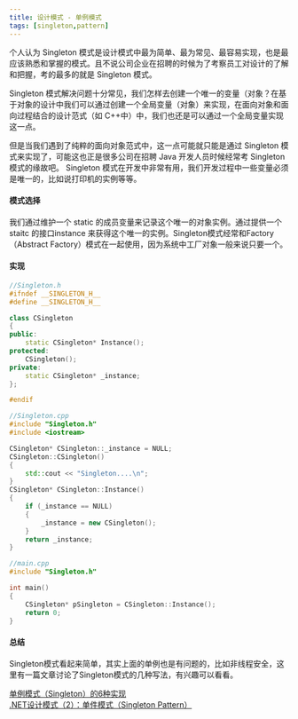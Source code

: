 ```yaml
---
title: 设计模式 - 单例模式
tags: [singleton,pattern]
---
```


个人认为 Singleton 模式是设计模式中最为简单、最为常见、最容易实现，也是最应该熟悉和掌握的模式。且不说公司企业在招聘的时候为了考察员工对设计的了解和把握，考的最多的就是 Singleton 模式。

Singleton 模式解决问题十分常见，我们怎样去创建一个唯一的变量（对象？在基于对象的设计中我们可以通过创建一个全局变量（对象）来实现，在面向对象和面向过程结合的设计范式（如 C++中）中，我们也还是可以通过一个全局变量实现这一点。

<!--more-->

但是当我们遇到了纯粹的面向对象范式中，这一点可能就只能是通过 Singleton 模式来实现了，可能这也正是很多公司在招聘 Java 开发人员时候经常考 Singleton 模式的缘故吧。 Singleton 模式在开发中非常有用，我们开发过程中一些变量必须是唯一的，比如说打印机的实例等等。

#### 模式选择

我们通过维护一个 static 的成员变量来记录这个唯一的对象实例。通过提供一个 staitc 的接口instance 来获得这个唯一的实例。Singleton模式经常和Factory（Abstract Factory）模式在一起使用，因为系统中工厂对象一般来说只要一个。

#### 实现

```cpp
//Singleton.h
#ifndef __SINGLETON_H__
#define __SINGLETON_H__

class CSingleton
{ 
public: 
    static CSingleton* Instance();
protected: 
    CSingleton();
private: 
    static CSingleton* _instance;
}; 

#endif
```

```cpp
//Singleton.cpp
#include "Singleton.h" 
#include <iostream> 

CSingleton* CSingleton::_instance = NULL; 
CSingleton::CSingleton() 
{ 
    std::cout << "Singleton....\n";
} 
CSingleton* CSingleton::Instance()
{ 
    if (_instance == NULL)
    {
        _instance = new CSingleton();
    }
    return _instance;
}
```

```cpp
//main.cpp
#include "Singleton.h"

int main()
{
    CSingleton* pSingleton = CSingleton::Instance();
    return 0;
}
```

#### 总结

Singleton模式看起来简单，其实上面的单例也是有问题的，比如非线程安全，这里有一篇文章讨论了Singleton模式的几种写法，有兴趣可以看看。

[单例模式（Singleton）的6种实现][1]  
[.NET设计模式（2）：单件模式（Singleton Pattern）][2]

  [1]: http://www.cnblogs.com/rush/archive/2011/10/30/2229565.html
  [2]: http://terrylee.cnblogs.com/archive/2005/12/09/293509.html
